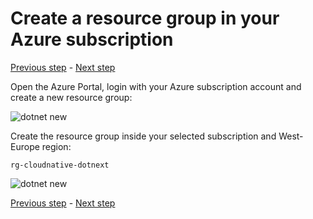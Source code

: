 # Create a resource group in your Azure subscription

[Previous step](step-10.md) - [Next step](step-12.md)

Open the Azure Portal, login with your Azure subscription account and create a new resource group:

![dotnet new](sshot-50.png)

Create the resource group inside your selected subscription and West-Europe region:

```
rg-cloudnative-dotnext
```

![dotnet new](sshot-51.png)

[Previous step](step-10.md) - [Next step](step-12.md)
